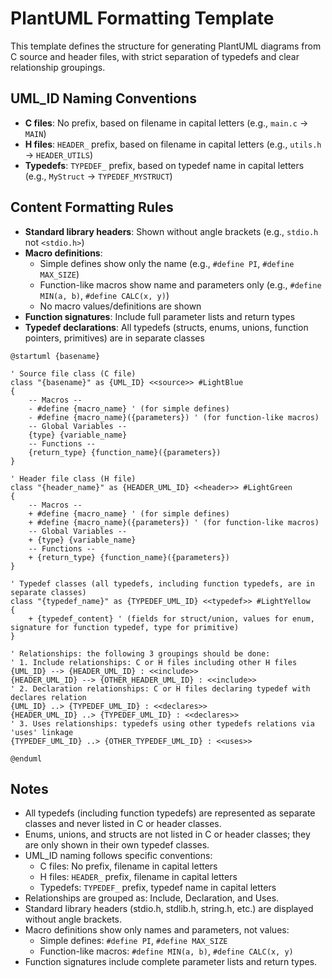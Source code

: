 # PlantUML Formatting Template

This template defines the structure for generating PlantUML diagrams from C source and header files, with strict separation of typedefs and clear relationship groupings.

## UML_ID Naming Conventions
- **C files**: No prefix, based on filename in capital letters (e.g., `main.c` → `MAIN`)
- **H files**: `HEADER_` prefix, based on filename in capital letters (e.g., `utils.h` → `HEADER_UTILS`)
- **Typedefs**: `TYPEDEF_` prefix, based on typedef name in capital letters (e.g., `MyStruct` → `TYPEDEF_MYSTRUCT`)

## Content Formatting Rules
- **Standard library headers**: Shown without angle brackets (e.g., `stdio.h` not `<stdio.h>`)
- **Macro definitions**: 
  - Simple defines show only the name (e.g., `#define PI`, `#define MAX_SIZE`)
  - Function-like macros show name and parameters only (e.g., `#define MIN(a, b)`, `#define CALC(x, y)`)
  - No macro values/definitions are shown
- **Function signatures**: Include full parameter lists and return types
- **Typedef declarations**: All typedefs (structs, enums, unions, function pointers, primitives) are in separate classes

```plantuml
@startuml {basename}

' Source file class (C file)
class "{basename}" as {UML_ID} <<source>> #LightBlue
{
    -- Macros --
    - #define {macro_name} ' (for simple defines)
    - #define {macro_name}({parameters}) ' (for function-like macros)
    -- Global Variables --
    {type} {variable_name}
    -- Functions --
    {return_type} {function_name}({parameters})
}

' Header file class (H file)
class "{header_name}" as {HEADER_UML_ID} <<header>> #LightGreen
{
    -- Macros --
    + #define {macro_name} ' (for simple defines)
    + #define {macro_name}({parameters}) ' (for function-like macros)
    -- Global Variables --
    + {type} {variable_name}
    -- Functions --
    + {return_type} {function_name}({parameters})
}

' Typedef classes (all typedefs, including function typedefs, are in separate classes)
class "{typedef_name}" as {TYPEDEF_UML_ID} <<typedef>> #LightYellow
{
    + {typedef_content} ' (fields for struct/union, values for enum, signature for function typedef, type for primitive)
}

' Relationships: the following 3 groupings should be done:
' 1. Include relationships: C or H files including other H files
{UML_ID} --> {HEADER_UML_ID} : <<include>>
{HEADER_UML_ID} --> {OTHER_HEADER_UML_ID} : <<include>>
' 2. Declaration relationships: C or H files declaring typedef with declares relation
{UML_ID} ..> {TYPEDEF_UML_ID} : <<declares>>
{HEADER_UML_ID} ..> {TYPEDEF_UML_ID} : <<declares>>
' 3. Uses relationships: typedefs using other typedefs relations via 'uses' linkage
{TYPEDEF_UML_ID} ..> {OTHER_TYPEDEF_UML_ID} : <<uses>>

@enduml
```

## Notes
- All typedefs (including function typedefs) are represented as separate classes and never listed in C or header classes.
- Enums, unions, and structs are not listed in C or header classes; they are only shown in their own typedef classes.
- UML_ID naming follows specific conventions:
  - C files: No prefix, filename in capital letters
  - H files: `HEADER_` prefix, filename in capital letters  
  - Typedefs: `TYPEDEF_` prefix, typedef name in capital letters
- Relationships are grouped as: Include, Declaration, and Uses.
- Standard library headers (stdio.h, stdlib.h, string.h, etc.) are displayed without angle brackets.
- Macro definitions show only names and parameters, not values:
  - Simple defines: `#define PI`, `#define MAX_SIZE`
  - Function-like macros: `#define MIN(a, b)`, `#define CALC(x, y)`
- Function signatures include complete parameter lists and return types.
